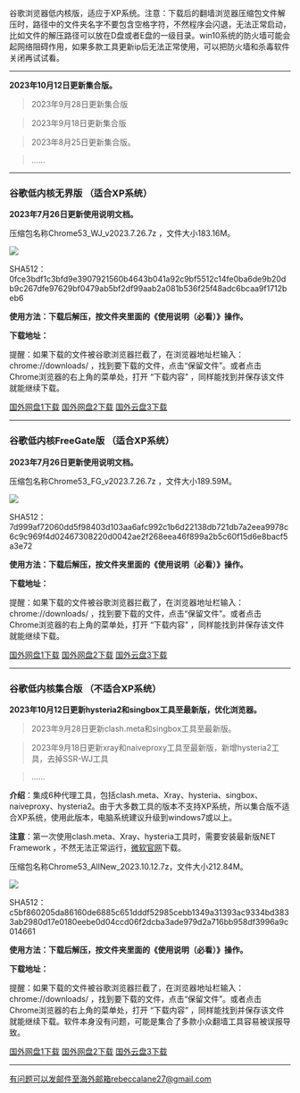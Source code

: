 谷歌浏览器低内核版，适应于XP系统。注意：下载后的翻墙浏览器压缩包文件解压时，路径中的文件夹名字不要包含空格字符，不然程序会闪退，无法正常启动，比如文件的解压路径可以放在D盘或者E盘的一级目录。win10系统的防火墙可能会起网络阻碍作用，如果多款工具更新ip后无法正常使用，可以把防火墙和杀毒软件关闭再试试看。

***

**2023年10月12日更新集合版。**

> 2023年9月28日更新集合版

> 2023年9月18日更新集合版

> 2023年8月25日更新集合版。

> ......

***

### 谷歌低内核无界版 （适合XP系统）

**2023年7月26日更新使用说明文档。**

压缩包名称Chrome53_WJ_v2023.7.26.7z ，文件大小183.16M。

![](https://fastly.jsdelivr.net/gh/Alvin9999/pac2/softimag/chrome5311283.PNG)

SHA512：0fce3bdf1c3bfd9e3907921560b4643b041a92c9bf5512c14fe0ba6de9b20db9c267dfe97629bf0479ab5bf2df99aab2a081b536f25f48adc6bcaa9f1712beb6

**使用方法：下载后解压，按文件夹里面的《使用说明（必看）》操作。**

**下载地址：**

提醒：如果下载的文件被谷歌浏览器拦截了，在浏览器地址栏输入：chrome://downloads/ ，找到要下载的文件，点击“保留文件”。或者点击Chrome浏览器的右上角的菜单处，打开 “下载内容” ，同样能找到并保存该文件就能继续下载。

[国外网盘1下载](https://d2.freessr2.xyz/Chrome53_WJ_v2023.7.26.7z) 
[国外网盘2下载](https://d.dtku35.xyz/Chrome53_WJ_v2023.7.26.7z) 
[国外云盘3下载](https://free.zhujicn2.net/Chrome53_WJ_v2023.7.26.7z) 

***

### 谷歌低内核FreeGate版 （适合XP系统）

**2023年7月26日更新使用说明文档。**

压缩包名称Chrome53_FG_v2023.7.26.7z ，文件大小189.59M。

![](https://fastly.jsdelivr.net/gh/Alvin9999/pac2/softimag/chrome53212.png)

SHA512：7d999af72060dd5f98403d103aa6afc992c1b6d22138db721db7a2eea9978c6c9c969f4d02467308220d0042ae2f268eea46f899a2b5c60f15d6e8bacf5a3e72

**使用方法：下载后解压，按文件夹里面的《使用说明（必看）》操作。**

**下载地址：**

提醒：如果下载的文件被谷歌浏览器拦截了，在浏览器地址栏输入：chrome://downloads/ ，找到要下载的文件，点击“保留文件”。或者点击Chrome浏览器的右上角的菜单处，打开 “下载内容” ，同样能找到并保存该文件就能继续下载。

[国外网盘1下载](https://d2.freessr2.xyz/Chrome53_FG_v2023.7.26.7z) 
[国外网盘2下载](https://d.dtku35.xyz/Chrome53_FG_v2023.7.26.7z) 
[国外云盘3下载](https://free.zhujicn2.net/Chrome53_FG_v2023.7.26.7z) 

***

### 谷歌低内核集合版 （不适合XP系统）

**2023年10月12日更新hysteria2和singbox工具至最新版，优化浏览器。**

> 2023年9月28日更新clash.meta和singbox工具至最新版。

> 2023年9月18日更新xray和naiveproxy工具至最新版，新增hysteria2工具，去掉SSR-WJ工具

> ...... 

**介绍**：集成6种代理工具，包括clash.meta、Xray、hysteria、singbox、naiveproxy、hysteria2。由于大多数工具的版本不支持XP系统，所以集合版不适合XP系统，使用此版本，电脑系统建议升级到windows7或以上。

**注意**：第一次使用clash.meta、Xray、hysteria工具时，需要安装最新版NET Framework ，不然无法正常运行，[微软官网](https://dotnet.microsoft.com/zh-cn/download/dotnet-framework/net48)下载。

压缩包名称Chrome53_AllNew_2023.10.12.7z，文件大小212.84M。

![](https://fastly.jsdelivr.net/gh/Alvin9999/pac2/softimag/hysteria2-53.png)

SHA512：c5bf860205da86160de6885c651dddf52985cebb1349a31393ac9334bd3833ab2980d17e0180eebe0d04ccd06f2dcba3ade979d2a716bb958df3996a9c014661

**使用方法：下载后解压，按文件夹里面的《使用说明（必看）》操作。**

**下载地址：**

提醒：如果下载的文件被谷歌浏览器拦截了，在浏览器地址栏输入：chrome://downloads/ ，找到要下载的文件，点击“保留文件”。或者点击Chrome浏览器的右上角的菜单处，打开 “下载内容” ，同样能找到并保存该文件就能继续下载。软件本身没有问题，可能是集合了多款小众翻墙工具容易被误报导致。

[国外网盘1下载](https://d2.freessr2.xyz/Chrome53_AllNew_2023.10.12.7z) 
[国外网盘2下载](https://d.dtku35.xyz/Chrome53_AllNew_2023.10.12.7z) 
[国外云盘3下载](https://free.zhujicn2.net/Chrome53_AllNew_2023.10.12.7z) 

***

有问题可以发邮件至海外邮箱rebeccalane27@gmail.com